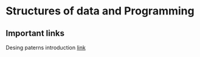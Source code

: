 # Structures of data and Programming


## Important links


Desing paterns introduction [link](https://refactoring.guru/design-patterns/catalog)
